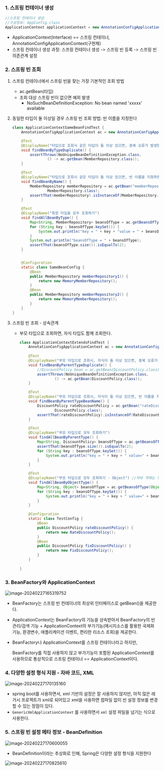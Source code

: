 ### 1. 스프링 컨테이너 생성

```java
//스프링 컨테이너 생성
//구성정보: AppConfig.class
ApplicationContext applicationContext = new AnnotationConfigApplicationContext(AppConfig.class); 
```

- ApplicationContext(Interface) == 스프링 컨테이너, AnnotationConfigApplicationContext(구현체)
- 스프링 컨테이너 생성 과정: 스프링 컨테이너 생성 -> 스프링 빈 등록 -> 스프링 빈 의존관계 설정



### 2. 스프링 빈 조회
1. 스프링 컨테이너에서 스프링 빈을 찾는 가장 기본적인 조회 방법

   - ac.getBean(타입)
   - 조회 대상 스프링 빈이 없으면 예외 발생
     - NoSuchBeanDefinitionException: No bean named 'xxxxx' available

2. 동일한 타입이 둘 이상일 경우 스프링 빈 조회 방법: 빈 이름을 지정한다

   ```java
   class ApplicationContextSameBeanFindTest {
       AnnotationConfigApplicationContext ac = new AnnotationConfigApplicationContext(SameBeanConfig.class);
   
       @Test
       @DisplayName("타입으로 조회시 같은 타입이 둘 이상 있으면, 중복 오류가 발생한다")
       void findBeanByTypeDuplicate() {
           assertThrows(NoUniqueBeanDefinitionException.class,
                   () -> ac.getBean(MemberRepository.class));
       }
   
       @Test
       @DisplayName("타입으로 조회시 같은 타입이 둘 이상 있으면, 빈 이름을 지정하면 된다")
       void findBeanByName() {
           MemberRepository memberRepository = ac.getBean("memberRepository1",
                   MemberRepository.class);
           assertThat(memberRepository).isInstanceOf(MemberRepository.class);
       }
   
       @Test
       @DisplayName("특정 타입을 모두 조회하기")
       void findAllBeanByType() {
           Map<String, MemberRepository> beansOfType = ac.getBeansOfType(MemberRepository.class);
           for (String key : beansOfType.keySet()) {
               System.out.println("key = " + key + "value = " + beansOfType.get(key));
           }
           System.out.println("beansOfType = " + beansOfType);
           assertThat(beansOfType.size()).isEqualTo(2);
       }
   
   
       @Configuration
       static class SameBeanConfig {
           @Bean
           public MemberRepository memberRepository1() {
               return new MemoryMemberRepository();
           }
           @Bean
           public MemberRepository memberRepository2() {
               return new MemoryMemberRepository();
           }
       }
   }
   ```

3. 스프링 빈 조회 - 상속관계

   - 부모 타입으로 조회하면, 자식 타입도 함께 조회한다.

     ```java
     class ApplicationContextExtendsFindTest {
         AnnotationConfigApplicationContext ac = new AnnotationConfigApplicationContext(TestConfig.class);
         
         @Test
         @DisplayName("부모 타입으로 조회시, 자식이 둘 이상 있으면, 중복 오류가 발생한다")
         void findBeanByParentTypeDuplicate() {
             //DiscountPolicy bean = ac.getBean(DiscountPolicy.class);
             assertThrows(NoUniqueBeanDefinitionException.class,
                     () -> ac.getBean(DiscountPolicy.class));
         }
     
         @Test
         @DisplayName("부모 타입으로 조회시, 자식이 둘 이상 있으면, 빈 이름을 지정하면 된다")
         void findBeanByParentTypeBeanName() {
             DiscountPolicy rateDiscountPolicy = ac.getBean("rateDiscountPolicy",
                     DiscountPolicy.class);
             assertThat(rateDiscountPolicy).isInstanceOf(RateDiscountPolicy.class);
         }
     
         @Test
         @DisplayName("부모 타입으로 모두 조회하기")
         void findAllBeanByParentType() {
             Map<String, DiscountPolicy> beansOfType = ac.getBeansOfType(DiscountPolicy.class);
             assertThat(beansOfType.size()).isEqualTo(2);
             for (String key : beansOfType.keySet()) {
                 System.out.println("key = " + key + " value=" + beansOfType.get(key));
             }
         }
     
         @Test
         @DisplayName("부모 타입으로 모두 조회하기 - Object") //자바 객체는 모든것이 Object 타입이기 때문
         void findAllBeanByObjectType() {
             Map<String, Object> beansOfType = ac.getBeansOfType(Object.class);
             for (String key : beansOfType.keySet()) {
                 System.out.println("key = " + key + " value=" + beansOfType.get(key));
             }
         }
     
         @Configuration
         static class TestConfig {
             @Bean
             public DiscountPolicy rateDiscountPolicy() {
                 return new RateDiscountPolicy();
             }
             @Bean
             public DiscountPolicy fixDiscountPolicy() {
                 return new FixDiscountPolicy();
             }
         }
         
     }
     ```

     

### 3. BeanFactory와 ApplicationContext

![image-20240227165319752](C:\Users\929sa\AppData\Roaming\Typora\typora-user-images\image-20240227165319752.png)

- BeanFactory는 스프링 빈 컨테이너의 최상위 인터페이스로 getBean()을 제공한다.

- ApplicationContext는 BeanFactory의 기능을 상속받아서 BeanFactory의 빈 관리/검색 기능 + ApplicationContext의 부가기능(메시지소스를 활용한 국제화 기능, 환경변수, 애플리케이션 이벤트,  편리한 리소스 조회)을 제공한다.

- BeanFactory나 ApplicationContext를 스프링 컨테이너라고 하지만, 

  BeanFactory를 직접 사용하지 않고 부가기능이 포함된 ApplicationContext를 사용하므로 통상적으로 스프링 컨테이너 ==  ApplicationContext이다.



### 4. 다양한 설정 형식 지원 - 자바 코드, XML

![image-20240227170135160](C:\Users\929sa\AppData\Roaming\Typora\typora-user-images\image-20240227170135160.png)

- spring boot를 사용하면서, xml 기반의 설정은 잘 사용하지 않지만, 아직 많은 레거시 프로젝트가 xml로 되어있고 xml을 사용하면 컴파일 없이 빈 설정 정보를 변경할 수 있는 장점이 있다.
- `GenericXmlApplicationContext` 를 사용하면서 `xml` 설정 파일을 넘기는 식으로 사용한다.

### 

### 5.  스프링 빈 설정 메타 정보 - BeanDefinition

![image-20240227170600055](C:\Users\929sa\AppData\Roaming\Typora\typora-user-images\image-20240227170600055.png)

- BeanDefinition이라는 추상화로 인해, Spring은 다양한 설정 형식을 지원한다

![image-20240227170825610](C:\Users\929sa\AppData\Roaming\Typora\typora-user-images\image-20240227170825610.png)
